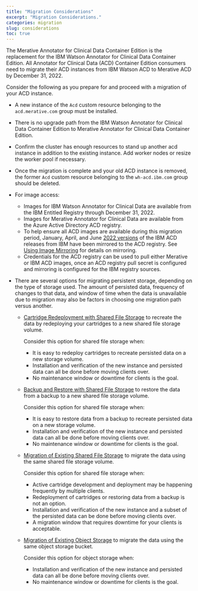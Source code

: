 ```yaml
---
title: "Migration Considerations"
excerpt: "Migration Considerations."
categories: migration
slug: considerations
toc: true
---
```


The Merative Annotator for Clinical Data Container Edition is the replacement for the IBM Watson Annotator for Clinical Data Container Edition. All Annotator for Clinical Data (ACD) Container Edition consumers need to migrate their ACD instances from IBM Watson ACD to Merative ACD by December 31, 2022.

Consider the following as you prepare for and proceed with a migration of your ACD instance.

- A new instance of the `Acd` custom resource belonging to the `acd.merative.com` group must be installed.
- There is no upgrade path from the IBM Watson Annotator for Clinical Data Container Edition to Merative Annotator for Clinical Data Container Edition.
- Confirm the cluster has enough resources to stand up another acd instance in addition to the existing instance. Add worker nodes or resize the worker pool if necessary.
- Once the migration is complete and your old ACD instance is removed, the former `Acd` custom resource belonging to the `wh-acd.ibm.com` group should be deleted.
- For image access:

  - Images for IBM Watson Annotator for Clinical Data are available from the IBM Entitled Registry through December 31, 2022.
  - Images for Merative Annotator for Clinical Data are available from the Azure Active Directory ACD registry.
  - To help ensure all ACD images are available during this migration period, January, April, and June [2022 versions](https://github.com/merative/acd-containers/blob/master/CHANGELOG.md#releases-from-ibm) of the IBM ACD releases from IBM have been mirrored to the ACD registry. See [Using Image Mirroring](/installing/using-image-mirroring) for details on mirroring.
  - Credentials for the ACD registry can be used to pull either Merative or IBM ACD images, once an ACD registry pull secret is configured and mirroring is configured for the IBM registry sources.

- There are several options for migrating persistent storage, depending on the type of storage used. The amount of persisted data, frequency of changes to that data, and window of time when the data is unavailable due to migration may also be factors in choosing one migration path versus another.

  - [Cartridge Redeployment with Shared File Storage](/migration/redeploy-file-storage/) to recreate the data by redeploying your cartridges to a new shared file storage volume.

    Consider this option  for shared file storage when:

    - It is easy to redeploy cartridges to recreate persisted data on a new storage volume.
    - Installation and verification of the new instance and persisted data can all be done before moving clients over.
    - No maintenance window or downtime for clients is the goal.

  - [Backup and Restore with Shared File Storage](/migration/restore-file-storage/) to restore the data from a backup to a new shared file storage volume.

    Consider this option for shared file storage when:

    - It is easy to restore data from a backup to recreate persisted data on a new storage volume.
    - Installation and verification of the new instance and persisted data can all be done before moving clients over.
    - No maintenance window or downtime for clients is the goal.

  - [Migration of Existing Shared File Storage](/migration/migrate-file-storage/) to migrate the data using the same shared file storage volume.

    Consider this option for shared file storage when:

    - Active cartridge development and deployment may be happening frequently by multiple clients.
    - Redeployment of cartridges or restoring data from a backup is not an option.
    - Installation and verification of the new instance and a subset of the persisted data can be done before moving clients over.
    - A migration window that requires downtime for your clients is acceptable.

  - [Migration of Existing Object Storage](/migration/migrate-object-storage/) to migrate the data using the same object storage bucket.

    Consider this option for object storage when:

    - Installation and verification of the new instance and persisted data can all be done before moving clients over.
    - No maintenance window or downtime for clients is the goal.
